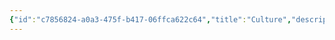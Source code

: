 ```yaml
---
{"id":"c7856824-a0a3-475f-b417-06ffca622c64","title":"Culture","description":"Overview of Culture Gifts tag.","publish":true,"date_created":"Thursday, April 11th 2024, 5:57:07 pm","date_modified":"Thursday, April 11th 2024, 5:57:23 pm","cssclasses":["mado-heading"],"path":"tags/Gifts/Culture.md","permalink":"/tags/gifts/culture/","PassFrontmatter":true}
---
```


